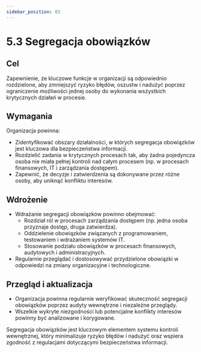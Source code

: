 ```yaml
---
sidebar_position: 03
---
```


# 5.3 Segregacja obowiązków

## Cel

Zapewnienie, że kluczowe funkcje w organizacji są odpowiednio rozdzielone, aby zmniejszyć ryzyko błędów, oszustw i nadużyć poprzez ograniczenie możliwości jednej osoby do wykonania wszystkich krytycznych działań w procesie.

## Wymagania

Organizacja powinna:

- Zidentyfikować obszary działalności, w których segregacja obowiązków jest kluczowa dla bezpieczeństwa informacji.
- Rozdzielić zadania w krytycznych procesach tak, aby żadna pojedyncza osoba nie miała pełnej kontroli nad całym procesem (np. w procesach finansowych, IT i zarządzania dostępem).
- Zapewnić, że decyzje i zatwierdzenia są dokonywane przez różne osoby, aby uniknąć konfliktu interesów.

## Wdrożenie

- Wdrażanie segregacji obowiązków powinno obejmować:
  - Rozdział ról w procesach zarządzania dostępem (np. jedna osoba przyznaje dostęp, druga zatwierdza).
  - Oddzielenie obowiązków związanych z programowaniem, testowaniem i wdrażaniem systemów IT.
  - Stosowanie podziału obowiązków w procesach finansowych, audytowych i administracyjnych.
- Regularnie przeglądać i dostosowywać przydzielone obowiązki w odpowiedzi na zmiany organizacyjne i technologiczne.

## Przegląd i aktualizacja

- Organizacja powinna regularnie weryfikować skuteczność segregacji obowiązków poprzez audyty wewnętrzne i niezależne przeglądy.
- Wszelkie wykryte niezgodności lub potencjalne konflikty interesów powinny być analizowane i korygowane.

Segregacja obowiązków jest kluczowym elementem systemu kontroli wewnętrznej, który minimalizuje ryzyko błędów i nadużyć oraz wspiera zgodność z regulacjami dotyczącymi bezpieczeństwa informacji.
